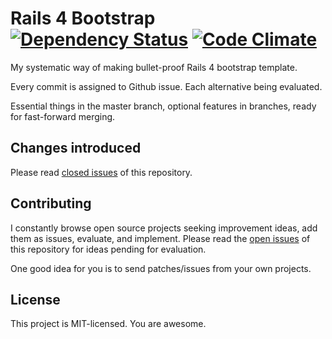 # Rails 4 Bootstrap [![Dependency Status][gemnasium-img-url]][gemnasium-url] [![Code Climate][codeclimate-img-url]][codeclimate-url]

[codeclimate-img-url]: https://codeclimate.com/github/sheerun/rails4-bootstrap.png
[codeclimate-url]: https://codeclimate.com/github/sheerun/rails4-bootstrap
[gemnasium-img-url]: https://gemnasium.com/sheerun/rails4-bootstrap.png
[gemnasium-url]: https://gemnasium.com/sheerun/rails4-bootstrap

My systematic way of making bullet-proof Rails 4 bootstrap template.

Every commit is assigned to Github issue. Each alternative being evaluated.

Essential things in the master branch, optional features in branches, ready for fast-forward merging.

## Changes introduced

Please read [closed issues](https://github.com/sheerun/rails4-bootstrap/issues?state=closed) of this repository.

## Contributing

I constantly browse open source projects seeking improvement ideas, add them as issues, evaluate, and implement. Please read the [open issues](https://github.com/sheerun/rails4-bootstrap/issues?state=open) of this repository for ideas pending for evaluation.

One good idea for you is to send patches/issues from your own projects.

## License

This project is MIT-licensed. You are awesome.
